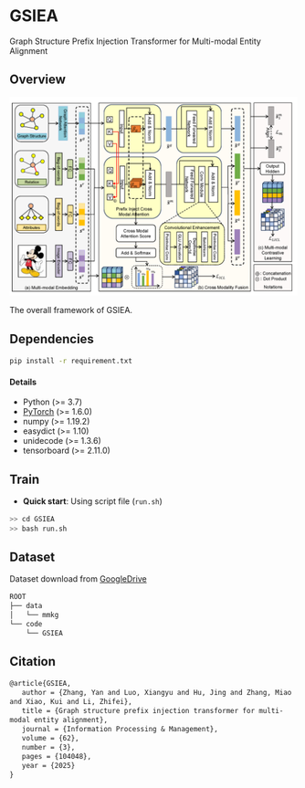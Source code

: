 # GSIEA
Graph Structure Prefix Injection Transformer for Multi-modal Entity Alignment

## Overview

<p align="center">
   <img src="model.png" width="900">
</p>
The overall framework of GSIEA.

## Dependencies
```bash
pip install -r requirement.txt
```
#### Details
- Python (>= 3.7)
- [PyTorch](http://pytorch.org/) (>= 1.6.0)
- numpy (>= 1.19.2)
- easydict (>= 1.10)
- unidecode (>= 1.3.6)
- tensorboard (>= 2.11.0)

## Train
- **Quick start**: Using  script file (`run.sh`)
```bash
>> cd GSIEA
>> bash run.sh
```
## Dataset
Dataset download from [GoogleDrive](https://drive.google.com/file/d/1qweGZPvsqVOJf9ORs0kc8Eo2rCY7g3mM/view?usp=drive_link)
```
ROOT
├── data
│   └── mmkg
└── code
    └── GSIEA
```
## Citation
```
@article{GSIEA,
   author = {Zhang, Yan and Luo, Xiangyu and Hu, Jing and Zhang, Miao and Xiao, Kui and Li, Zhifei},
   title = {Graph structure prefix injection transformer for multi-modal entity alignment},
   journal = {Information Processing & Management},
   volume = {62},
   number = {3},
   pages = {104048},
   year = {2025}
}
```

